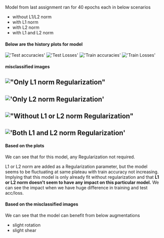 Model from last assignment ran for 40 epochs each in below scenarios

  - without L1/L2 norm
  - with L1 norm
  - with L2 norm
  - with L1 and L2 norm

#### Below are the history plots for model

!['Test accuracies'](images/history/test_acc.png "Test accuracies")
!['Test Losses'](images/history/test_losses.png "Test Losses")
!['Train accuracies'](images/history/train_acc.png "Train accuracies")
!['Train Losses'](images/history/train_losses.png "Train Losses")

#### misclassified images

!["Only L1 norm Regularization"](images/misclassified/l1.png "Only L1 norm Regularization")
---
!['Only L2 norm Regularization'](images/misclassified/l2.png "Only L2 norm Regularization")
---
!["Without L1 or L2 norm Regularization"](images/misclassified/none.png "Without L1 or L2 norm Regularization")
---
!['Both L1 and L2 norm Regularization'](images/misclassified/both.png "Both L1 and L2 norm Regularization")
---


#### Based on the plots
We can see that for this model, any Regularization not required.

L1 or L2 norm are added as a Regularization parameter, but the model seems to be fluctuating at same plateau with train accuracy not increasing. Implying that this model is only already fit without regularization and that **L1 or L2 norm doesn't seem to have any impact on this particular model.** We can see the impact when we have huge difference in training and test acc/loss.


#### Based on the misclassified images

 We can see that the model can benefit from below augmentations
- slight rotation
- slight shear
